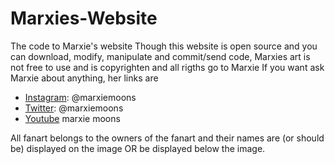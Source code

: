 # Marxies-Website
The code to Marxie's website
Though this website is open source and you can download, modify, manipulate and commit/send code, Marxies art is not free to use and is copyrighten and all rigths go to Marxie 
If you want ask Marxie about anything, her links are
- [Instagram](https://www.instagram.com/marxiemoons/): @marxiemoons
- [Twitter](https://twitter.com/marxiemoons): @marxiemoons
- [Youtube](https://www.youtube.com/channel/UChaAOt18AS5j4_RlagKdiYQ) marxie moons

All fanart belongs to the owners of the fanart and their names are (or should be) displayed on the image OR be displayed below the image.
